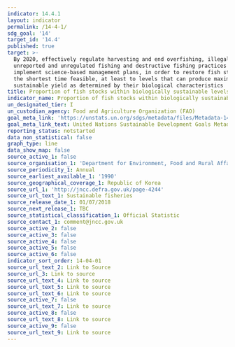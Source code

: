 ```yaml
---
indicator: 14.4.1
layout: indicator
permalink: /14-4-1/
sdg_goal: '14'
target_id: '14.4'
published: true
target: >-
  By 2020, effectively regulate harvesting and end overfishing, illegal,
  unreported and unregulated fishing and destructive fishing practices and
  implement science-based management plans, in order to restore fish stocks in
  the shortest time feasible, at least to levels that can produce maximum
  sustainable yield as determined by their biological characteristics
title: Proportion of fish stocks within biologically sustainable levels
indicator_name: Proportion of fish stocks within biologically sustainable levels
un_designated_tier: I
un_custodian_agency: Food and Agriculture Organization (FAO)
goal_meta_link: 'https://unstats.un.org/sdgs/metadata/files/Metadata-14-04-01.pdf'
goal_meta_link_text: United Nations Sustainable Development Goals Metadata (PDF 370 KB)
reporting_status: notstarted
data_non_statistical: false
graph_type: line
data_show_map: false
source_active_1: false
source_organisation_1: 'Department for Environment, Food and Rural Affairs (DEFRA)'
source_periodicity_1: Annual
source_earliest_available_1: '1990'
source_geographical_coverage_1: Republic of Korea
source_url_1: 'http://jncc.defra.gov.uk/page-4244'
source_url_text_1: Sustainable fisheries
source_release_date_1: 01/07/2018
source_next_release_1: TBC
source_statistical_classification_1: Official Statistic
source_contact_1: comment@jncc.gov.uk
source_active_2: false
source_active_3: false
source_active_4: false
source_active_5: false
source_active_6: false
indicator_sort_order: 14-04-01
source_url_text_2: Link to Source
source_url_3: Link to source
source_url_text_4: Link to source
source_url_text_5: Link to source
source_url_text_6: Link to source
source_active_7: false
source_url_text_7: Link to source
source_active_8: false
source_url_text_8: Link to source
source_active_9: false
source_url_text_9: Link to source
---
```

